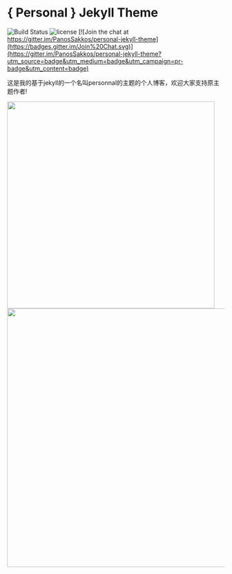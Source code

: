 # { Personal } Jekyll Theme
![Build Status](https://travis-ci.org/PanosSakkos/personal-jekyll-theme.svg?branch=master)
![license](https://img.shields.io/badge/license-MIT-blue.svg?link=https://github.com/dono-app/ios/blob/master/LICENSE)
[![Join the chat at https://gitter.im/PanosSakkos/personal-jekyll-theme](https://badges.gitter.im/Join%20Chat.svg)](https://gitter.im/PanosSakkos/personal-jekyll-theme?utm_source=badge&utm_medium=badge&utm_campaign=pr-badge&utm_content=badge)

这是我的基于jekyll的一个名叫personnal的主题的个人博客，欢迎大家支持原主题作者!

<img src="https://github.com/panossakkos/personal-jekyll-theme/raw/master/.github/personal-mobile.mov.gif" height="480">

<img src="https://github.com/panossakkos/personal-jekyll-theme/raw/master/.github/personal-desktop.mov.gif" height="600" width="960">